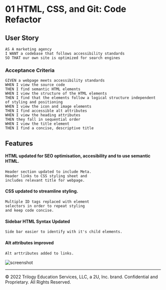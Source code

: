 # 01 HTML, CSS, and Git: Code Refactor

## User Story
```
AS A marketing agency
I WANT a codebase that follows accessibility standards
SO THAT our own site is optimized for search engines
```

### Acceptance Criteria

```
GIVEN a webpage meets accessibility standards
WHEN I view the source code
THEN I find semantic HTML elements
WHEN I view the structure of the HTML elements
THEN I find that the elements follow a logical structure independent of styling and positioning
WHEN I view the icon and image elements
THEN I find accessible alt attributes
WHEN I view the heading attributes
THEN they fall in sequential order
WHEN I view the title element
THEN I find a concise, descriptive title
```
## Features


#### HTML updated for SEO optimisation, accesibility and to use semantic HTML.
```
Header section updated to include Meta.
Header links to CSS styling sheet and
includes relevant title for webpage.
```

#### CSS updated to streamline styling.
```
Multiple ID tags replaced with element
selectors in order to repeat styling
and keep code concise.
```

#### Sidebar HTML Syntax Updated
```
Side bar easier to identify with it's child elements.
```

#### Alt attributes improved
```
Alt arttributes added to links.
```
![screenshot](assets/images/screenshot.png)

---
© 2022 Trilogy Education Services, LLC, a 2U, Inc. brand. Confidential and Proprietary. All Rights Reserved.

